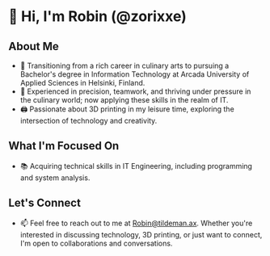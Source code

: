 # 👋 Hi, I'm Robin (@zorixxe)

## About Me
- 🔄 Transitioning from a rich career in culinary arts to pursuing a Bachelor's degree in Information Technology at Arcada University of Applied Sciences in Helsinki, Finland.
- 💼 Experienced in precision, teamwork, and thriving under pressure in the culinary world; now applying these skills in the realm of IT.
- 🖨️ Passionate about 3D printing in my leisure time, exploring the intersection of technology and creativity.

## What I'm Focused On
- 📚 Acquiring technical skills in IT Engineering, including programming and system analysis.

## Let's Connect
- 📫 Feel free to reach out to me at [Robin@tildeman.ax](mailto:Robin@tildeman.ax). Whether you're interested in discussing technology, 3D printing, or just want to connect, I'm open to collaborations and conversations.

